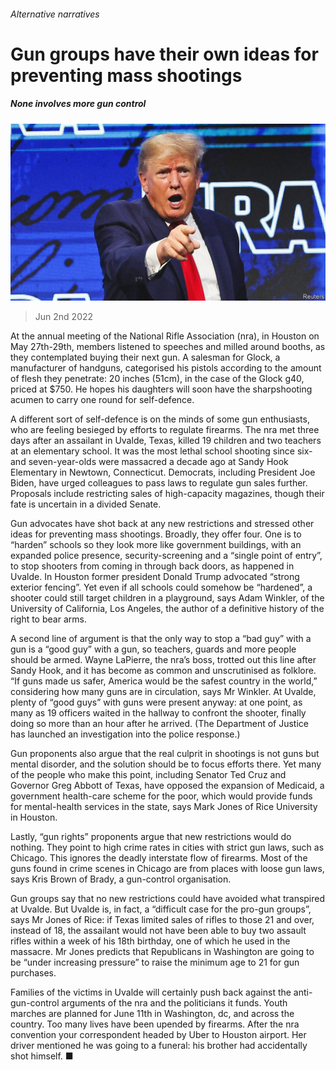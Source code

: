 ###### Alternative narratives

# Gun groups have their own ideas for preventing mass shootings 

##### None involves more gun control 

![image](images/20220604_USP003.jpg) 

> Jun 2nd 2022 

At the annual meeting of the National Rifle Association (nra), in Houston on May 27th-29th, members listened to speeches and milled around booths, as they contemplated buying their next gun. A salesman for Glock, a manufacturer of handguns, categorised his pistols according to the amount of flesh they penetrate: 20 inches (51cm), in the case of the Glock g40, priced at $750. He hopes his daughters will soon have the sharpshooting acumen to carry one round for self-defence.

A different sort of self-defence is on the minds of some gun enthusiasts, who are feeling besieged by efforts to regulate firearms. The nra met three days after an assailant in Uvalde, Texas, killed 19 children and two teachers at an elementary school. It was the most lethal school shooting since six- and seven-year-olds were massacred a decade ago at Sandy Hook Elementary in Newtown, Connecticut. Democrats, including President Joe Biden, have urged colleagues to pass laws to regulate gun sales further. Proposals include restricting sales of high-capacity magazines, though their fate is uncertain in a divided Senate. 

Gun advocates have shot back at any new restrictions and stressed other ideas for preventing mass shootings. Broadly, they offer four. One is to “harden” schools so they look more like government buildings, with an expanded police presence, security-screening and a “single point of entry”, to stop shooters from coming in through back doors, as happened in Uvalde. In Houston former president Donald Trump advocated “strong exterior fencing”. Yet even if all schools could somehow be “hardened”, a shooter could still target children in a playground, says Adam Winkler, of the University of California, Los Angeles, the author of a definitive history of the right to bear arms. 

A second line of argument is that the only way to stop a “bad guy” with a gun is a “good guy” with a gun, so teachers, guards and more people should be armed. Wayne LaPierre, the nra’s boss, trotted out this line after Sandy Hook, and it has become as common and unscrutinised as folklore. “If guns made us safer, America would be the safest country in the world,” considering how many guns are in circulation, says Mr Winkler. At Uvalde, plenty of “good guys” with guns were present anyway: at one point, as many as 19 officers waited in the hallway to confront the shooter, finally doing so more than an hour after he arrived. (The Department of Justice has launched an investigation into the police response.)

Gun proponents also argue that the real culprit in shootings is not guns but mental disorder, and the solution should be to focus efforts there. Yet many of the people who make this point, including Senator Ted Cruz and Governor Greg Abbott of Texas, have opposed the expansion of Medicaid, a government health-care scheme for the poor, which would provide funds for mental-health services in the state, says Mark Jones of Rice University in Houston.

Lastly, “gun rights” proponents argue that new restrictions would do nothing. They point to high crime rates in cities with strict gun laws, such as Chicago. This ignores the deadly interstate flow of firearms. Most of the guns found in crime scenes in Chicago are from places with loose gun laws, says Kris Brown of Brady, a gun-control organisation. 

Gun groups say that no new restrictions could have avoided what transpired at Uvalde. But Uvalde is, in fact, a “difficult case for the pro-gun groups”, says Mr Jones of Rice: if Texas limited sales of rifles to those 21 and over, instead of 18, the assailant would not have been able to buy two assault rifles within a week of his 18th birthday, one of which he used in the massacre. Mr Jones predicts that Republicans in Washington are going to be “under increasing pressure” to raise the minimum age to 21 for gun purchases.

Families of the victims in Uvalde will certainly push back against the anti-gun-control arguments of the nra and the politicians it funds. Youth marches are planned for June 11th in Washington, dc, and across the country. Too many lives have been upended by firearms. After the nra convention your correspondent headed by Uber to Houston airport. Her driver mentioned he was going to a funeral: his brother had accidentally shot himself. ■


